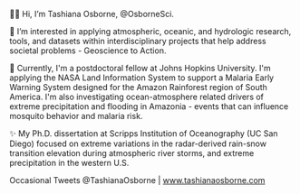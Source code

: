 👋🏾 Hi, I’m Tashiana Osborne, @OsborneSci.

🌊 I’m interested in applying atmospheric, oceanic, and hydrologic research, tools, and datasets within interdisciplinary projects that help address societal problems - Geoscience to Action.

🌱 Currently, I'm a postdoctoral fellow at Johns Hopkins University. I'm applying the NASA Land Information System to support a Malaria Early Warning System designed for the Amazon Rainforest region of South America. I'm also investigating ocean-atmosphere related drivers of extreme precipitation and flooding in Amazonia - events that can influence mosquito behavior and malaria risk.  

✨ My Ph.D. dissertation at Scripps Institution of Oceanography (UC San Diego) focused on extreme variations in the radar-derived rain-snow transition elevation during atmospheric river storms, and extreme precipitation in the western U.S.

Occasional Tweets @TashianaOsborne | www.tashianaosborne.com

<!---
osbornesci/osbornesci is a ✨ special ✨ repository because its `README.md` (this file) appears on your GitHub profile.
You can click the Preview link to take a look at your changes.
--->
